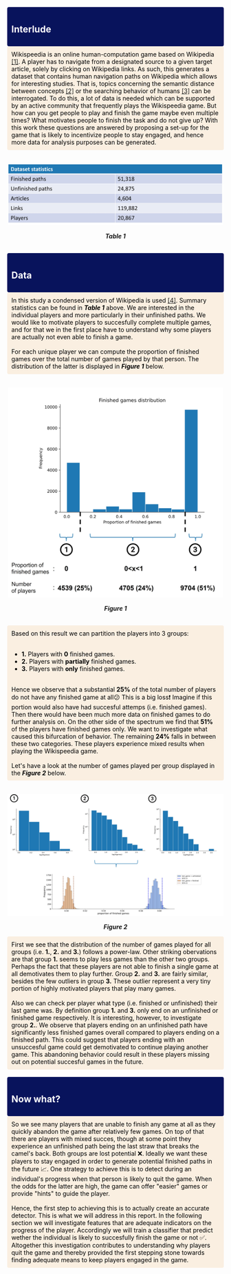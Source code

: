 <div style='background-color:#08135c; border-left: solid #darkblue 4px; border-radius: 4px; padding:0.7em;'>
       <h2 style="color:white">Interlude</h2>
</div>
<div style='background-color:#faefe1; border-left: solid #darkblue 4px; border-radius: 4px; padding:0.7em;'>
    <span style="color:black">
        Wikispeedia is an online human-computation game based on Wikipedia <a href="https://dlab.epfl.ch/wikispeedia/play/">[1]</a>. A player has to navigate from a designated source to a given target article, solely by clicking on Wikipedia links. As such, this generates a dataset that contains human navigation paths on Wikipedia which allows for interesting studies. That is, topics concerning the semantic distance between concepts <a href="http://infolab.stanford.edu/~west1/pubs/West-Pineau-Precup_IJCAI-09.pdf">[2]</a> or the searching behavior of humans <a href="http://infolab.stanford.edu/~west1/pubs/West-Leskovec_WWW-12.pdf">[3]</a> can be interrogated. To do this, a lot of data is needed which can be supported by an active community that frequently plays the Wikispeedia game.  But how can you get people to play and finish the game maybe even multiple times? What motivates people to finish the task and do not give up? With this work these questions are answered by proposing a set-up for the game that is likely to incentivize people to stay engaged, and hence more data for analysis purposes can be generated.
    </span>
</div>
<br />
<p align="center">
    <img src="figures/data_statistics.jpg" width="500"/> 
</p>
<p align="center">
    <i ><b>Table 1</b></i>
</p>
<br />
<div style='background-color:#08135c; border-left: solid #darkblue 4px; border-radius: 4px; padding:0.7em;'>
       <h2 style="color:white">Data</h2>
</div>
<div style='background-color:#faefe1; border-left: solid #darkblue 4px; border-radius: 4px; padding:0.7em;'>
    <span style="color:black">
        In this study a condensed version of Wikipedia is used <a href="https://snap.stanford.edu/data/wikispeedia.html">[4]</a>. Summary statistics can be found in <i><b>Table 1</b></i> above. We are interested in the individual players and more particularly in their unfinished paths. We would like to motivate players to succesfully complete multiple games, and for that we in the first place have to understand why some players are actually not even able to finish a game. <br><br>
        For each unique player we can compute the proportion of finished games over the total number of games played by that person. The distribution of the latter is displayed in <i><b>Figure 1</b></i> below.
    </span>
</div>
<br />
<p align="center">
    <img src="figures/fig1.jpg" width="500"/> 
</p>
<p align="center">
    <i ><b>Figure 1</b></i>
</p>
<br />
<div style='background-color:#faefe1; border-left: solid #darkblue 4px; border-radius: 4px; padding:0.7em;'>
    <span style="color:black">
        Based on this result we can partition the players into 3 groups: <br><br>
        <ul>
            <li><b>1.</b> Players with <b>0</b> finished games. </li>
            <li><b>2.</b> Players with <b>partially</b> finished games. </li>
            <li><b>3.</b> Players with <b>only</b> finished games. </li>
        </ul> <br>
        Hence we observe that a substantial <b>25%</b> of the total number of players do not have any finished game at all&#128533; This is a big loss&#10071; Imagine if this portion would also have had succesful attemps (i.e. finished games). Then there would have been much more data on finished games to do further analysis on. On the other side of the spectrum we find that <b>51%</b> of the players have finished games only. We want to investigate what caused this bifurcation of behavior. The remaining <b>24%</b> falls in between these two categories. These players experience mixed results when playing the Wikispeedia game. <br><br>
        Let's have a look at the number of games played per group displayed in the <i><b>Figure 2</b></i> below.
    </span>
</div>
<br />
<p align="center">
    <img src="figures/fig2.jpg" width="700"/> 
</p>
<p align="center">
    <i ><b>Figure 2</b></i>
</p>
<div style='background-color:#faefe1; border-left: solid #darkblue 4px; border-radius: 4px; padding:0.7em;'>
    <span style="color:black">
        First we see that the distribution of the number of games played for all groups (i.e. <b>1.</b>, <b>2.</b> and <b>3.</b>) follows a power-law.  Other striking obervations are that group <b>1.</b> seems to play less games than the other two groups. Perhaps the fact that these players are not able to finish a single game at all demotivates them to play further. Group <b>2.</b> and <b>3.</b> are fairly similar, besides the few outliers in group <b>3.</b> These outlier represent a very tiny portion of highly motivated players that play many games.<br><br>
        Also we can check per player what type (i.e. finished or unfinished) their last game was. By definition group <b>1.</b> and <b>3.</b> only end on an unfinished or finished game respectively. It is interesting, however, to investigate group <b>2.</b>. We observe that players ending on an unfinished path have significantly less finished games overall compared to players ending on a finished path. This could suggest that players ending with an unsuccesful game could get demotivated to continue playing another game. This abandoning behavior could result in these players missing out on potential succesful games in the future.
    </span>
</div>
<br />

<div style='background-color:#08135c; border-left: solid #darkblue 4px; border-radius: 4px; padding:0.7em;'>
       <h2 style="color:white">Now what?</h2>
</div>
<div style='background-color:#faefe1; border-left: solid #darkblue 4px; border-radius: 4px; padding:0.7em;'>
    <span style="color:black">
        So we see many players that are unable to finish any game at all as they quickly abandon the game after relatively few games. On top of that there are players with mixed succes, though at some point they experience an unfinished path being the last straw that breaks the camel's back. Both groups are lost potential  &#10060;. Ideally we want these players to stay engaged in order to generate potential finished paths in the future &#128200;. One strategy to achieve this is to detect during an individual's progress when that person is likely to quit the game. When the odds for the latter are high, the game can offer "easier" games or provide "hints" to guide the player. <br><br>Hence, the first step to achieving this is to actually create an accurate detector. This is what we will address in this report. In the following section we will investigate features that are adequate indicators on the progress of the player. Accordingly we will train a classifier that predict wether the individual is likely to succesfully finish the game or not &#9989;. Altogether this investigation contributes to understanding why players quit the game and thereby provided the first stepping stone towards finding adequate means to keep players engaged in the game.
    </span>
</div>
